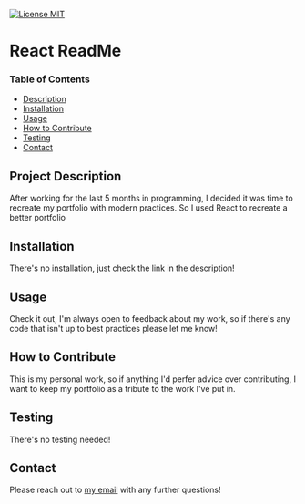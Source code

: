 [![License MIT](https://img.shields.io/badge/license-MIT-green)](https://choosealicense.com/licenses/mit/)

  # React ReadMe

  ### Table of Contents 
  - [Description](#project-description)
  - [Installation](#installation)
  - [Usage](#usage)
  - [How to Contribute](#how-to-contribute)
  - [Testing](#testing)
  - [Contact](#contact)


  ## Project Description
  After working for the last 5 months in programming, I decided it was time to recreate my portfolio with modern practices. So I used React to recreate a better portfolio

  ## Installation
  There's no installation, just check the link in the description!

  ## Usage
  Check it out, I'm always open to feedback about my work, so if there's any code that isn't up to best practices please let me know!

  ## How to Contribute
  This is my personal work, so if anything I'd perfer advice over contributing, I want to keep my portfolio as a tribute to the work I've put in.

  ## Testing
  There's no testing needed!

  ## Contact
  Please reach out to [my email](mailto:aubreyasdersmckinney@gmail.com) with any further questions!
